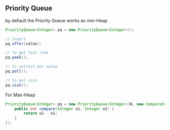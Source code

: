 

## Priority Queue

by default the Pri­or­ity Queue works as min-Heap

```java
PriorityQueue<Integer> pq = new PriorityQueue<Integer>();

// insert
pq.offer(value);

// to get last item
pq.peek();

// to extract min value
pq.poll();

// to get size
pq.size();

```

For Max-Heap

```java
PriorityQueue<Integer> pq = new PriorityQueue<Integer>(N, new Comparator<Integer>() {
    public int compare(Integer o1, Integer o2) {
    	return o2 - o1;
    }
});
```



